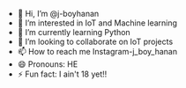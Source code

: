 - 👋 Hi, I’m @j-boyhanan
- 👀 I’m interested in IoT and Machine learning
- 🌱 I’m currently learning Python 
- 💞️ I’m looking to collaborate on IoT projects
- 📫 How to reach me Instagram-j_boy_hanan
- 😄 Pronouns: HE
- ⚡ Fun fact: I ain't 18 yet!!

<!---
j-boyhanan/j-boyhanan is a ✨ special ✨ repository because its `README.md` (this file) appears on your GitHub profile.
You can click the Preview link to take a look at your changes.
--->

